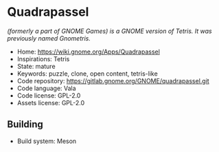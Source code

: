 # Quadrapassel

_(formerly a part of GNOME Games) is a GNOME version of Tetris. It was previously named Gnometris._

- Home: https://wiki.gnome.org/Apps/Quadrapassel
- Inspirations: Tetris
- State: mature
- Keywords: puzzle, clone, open content, tetris-like
- Code repository: https://gitlab.gnome.org/GNOME/quadrapassel.git
- Code language: Vala
- Code license: GPL-2.0
- Assets license: GPL-2.0

## Building

- Build system: Meson
